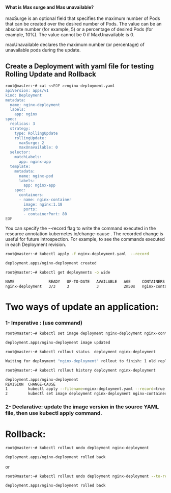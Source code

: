 #### What is Max surge and Max unavailable?

maxSurge is an optional field that specifies the maximum number of Pods that can be created over the desired number of Pods. The value can be an absolute number (for example, 5) or a percentage of desired Pods (for example, 10%). The value cannot be 0 if MaxUnavailable is 0.

maxUnavailable declares the maximum number (or percentage) of unavailable pods during the update.



## Create a Deployment with yaml file for testing Rolling Update and Rollback

```bash
root@master:~# cat <<EOF >>nginx-deployment.yaml
apiVersion: apps/v1
kind: Deployment
metadata:
  name: nginx-deployment
  labels:
    app: nginx
spec:
  replicas: 3
  strategy:
    type: RollingUpdate
    rollingUpdate:
      maxSurge: 2
      maxUnavailable: 0
  selector:
    matchLabels:
      app: nginx-app
  template:
    metadata:
      name: nginx-pod
      labels:
        app: nginx-app
    spec:
      containers:
      - name: nginx-container
        image: nginx:1.18
        ports:
        - containerPort: 80
EOF
```

You can specify the --record flag to write the command executed in the resource annotation kubernetes.io/change-cause . The recorded change is useful for future introspection. For example, to see the commands executed in each Deployment revision.

```bash
root@master:~# kubectl apply -f nginx-deployment.yaml  --record

deployment.apps/nginx-deployment created
```

```bash
root@master:~# kubectl get deployments -o wide

NAME               READY   UP-TO-DATE   AVAILABLE   AGE     CONTAINERS        IMAGES       SELECTOR
nginx-deployment   3/3     3            3           2m50s   nginx-container   nginx:1.18   app=nginx-app
```

#
#

# Two ways of update an application:
### 1- Imperative : (use command)
```bash
root@master:~# kubectl set image deployment nginx-deployment nginx-container=nginx:1.19 --record

deployment.apps/nginx-deployment image updated
```

```bash
root@master:~# kubectl rollout status  deployment nginx-deployment

Waiting for deployment "nginx-deployment" rollout to finish: 1 old replicas are pending termination...
```

```bash
root@master:~# kubectl rollout history deployment nginx-deployment

deployment.apps/nginx-deployment 
REVISION  CHANGE-CAUSE
1         kubectl apply --filename=nginx-deployment.yaml --record=true
2         kubectl set image deployment nginx-deployment nginx-container=nginx:1.19 --record=true
```




### 2- Declarative: update the image version in the source YAML file, then use kubectl apply command.

#
#


# Rollback:

```bash
root@master:~# kubectl rollout undo deployment nginx-deployment

deployment.apps/nginx-deployment rolled back
```
or
```bash
root@master:~# kubectl rollout undo deployment nginx-deployment --to-revision=4

deployment.apps/nginx-deployment rolled back
```



```bash

```



```bash

```



```bash

```



```bash

```



```bash

```



```bash

```



```bash

```



```bash

```



```bash

```



```bash

```



```bash

```



```bash

```



```bash

```



```bash

```



```bash

```



```bash

```



```bash

```



```bash

```



```bash

```



```bash

```



```bash

```



```bash

```



```bash

```



```bash

```



```bash

```



```bash

```



```bash

```



```bash

```



```bash

```



```bash

```


